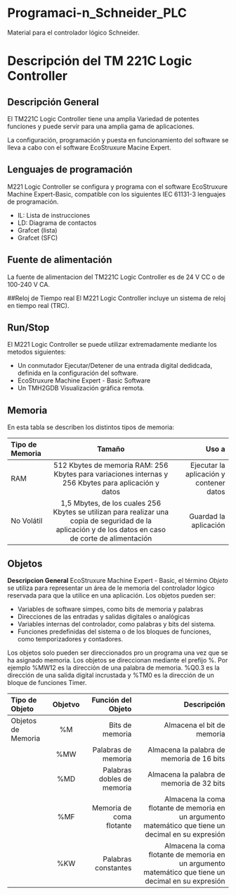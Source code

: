 # Programaci-n_Schneider_PLC
Material para el controlador lógico Schneider.
# Descripción del TM 221C Logic Controller

## Descripción General

El TM221C Logic Controller tiene una amplia Variedad de potentes funciones y puede servir para una amplia gama de aplicaciones.

La configuración, programación y puesta en funcionamiento del software se lleva a cabo con el software EcoStruxure Macine Expert.

## Lenguajes de programación
M221 Logic Controller se configura y programa con el software EcoStruxure Machine Expert-Basic, compatible con los siguientes IEC 61131-3 lenguajes de programación.

* IL: Lista de instrucciones
* LD: Diagrama de contactos
* Grafcet (lista)
* Grafcet (SFC)

## Fuente de alimentación 
La fuente de alimentacion del TM221C Logic Controller es de 24 V CC o de 100-240 V CA.

##Reloj de Tiempo real
El M221 Logic Controller incluye un sistema de reloj en tiempo real (TRC).

## Run/Stop
El M221 Logic Controller se puede utilizar extremadamente mediante los metodos siguientes:
* Un conmutador Ejecutar/Detener de una entrada digital dedidcada, definida en la configuración del software.
* EcoStruxure Machine Expert - Basic Software
* Un TMH2GDB Visualización gráfica remota.

## Memoria 
En esta tabla se describen los distintos tipos de memoria:

| **Tipo de Memoria** | **Tamaño** | **Uso a** |
| :------- | :------: | -----: |
|  RAM   | 512 Kbytes de memoria RAM: 256 Kbytes para variaciones internas y 256 Kbytes para aplicación y datos       | Ejecutar la aplicación y contener datos   |
| No Volátil   | 1,5 Mbytes, de los cuales 256 Kbytes se utilizan para realizar una copia de seguridad de la aplicación y de los datos en caso de corte de alimentación     | Guardad la aplicación |

## Objetos
**Descripcion General**
EcoStruxure Machine Expert - Basic, el término *Objeto* se utiliza para representar un área de le memoria del controlador lógico reservada para que la utilice en una aplicación. Los objetos pueden ser:

* Variables de software simpes, como bits de memoria y palabras
* Direcciones de las entradas y salidas digitales o analógicas
* Variables internas del controlador, como palabras y bits del sistema.
* Funciones predefinidas del sistema o de los bloques de funciones, como temporizadores y contadores.

Los objetos solo pueden ser direccionados pro un programa una vez que se ha asignado memoria. 
Los objetos se direccionan mediante el prefijo %. Por ejemplo %MW12 es la dirección de una palabra de memoria. %Q0.3 es la dirección de una salida digital incrustada y %TM0 es la dirección de un bloque de funciones Timer.

| Tipo de Objeto | Objetvo | Función del Objeto |Descripción |
| :------- | :------: | -----: |-----: |
|  Objetos de Memoria   | %M       | Bits de memoria   |Almacena el bit de memoria |
|           | %MW     | Palabras de memoria |Almacena la palabra de memoria de 16 bits |
|           | %MD     | Palabras dobles de memoria |Almacena la palabra de memoria de 32 bits |
|           | %MF     | Memoria de coma flotante |Almacena la coma flotante de memoria en un argumento matemático que tiene un decimal en su expresión |
|           | %KW     | Palabras constantes |Almacena la coma flotante de memoria en un argumento matemático que tiene un decimal en su expresión |

